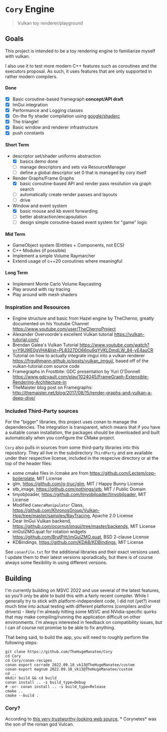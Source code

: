 # `Cory` Engine

> Vulkan toy renderer/playground

## Goals

This project is intended to be a toy rendering engine to familiarize myself with vulkan.

I also use it to test more modern C++ features such as coroutines and the executors proposal.
As such, it uses features that are only supported in rather modern compilers.

#### Done

- [x] Basic coroutine-based framegraph **concept/API draft**
- [x] ImGui integration
- [x] Performance and Logging classes
- [x] On-the fly shader compilation using [google/shaderc](https://github.com/google/shaderc)
- [x] The triangle!
- [x] Basic window and renderer infrastructure
- [x] push constants

#### Short Term

- descriptor set/shader uniforms abstraction
  - [x] basics demo done
  - [ ] manage descriptors and sets via ResourceManager
  - [ ] define a global descriptor set 0 that is managed by cory itself
- Render Graphs/Frame Graphs
  - [x] basic coroutine-based API and render pass resolution via graph search
  - [ ] automatically create render passes and layouts
  - [ ] drive 
- Window and event system 
  - [x] basic mouse and kb event forwarding
  - [ ] better abstraction/encapsulation
  - [ ] design simple coroutine-based event system for "game" logic

#### Mid Term

- GameObject system (Entities + Components, not ECS)
- C++ Modules (if possible)
- Implement a simple Volume Raymarcher
- Extend usage of c++20 coroutines where meaningful

#### Long Term

- Implement Monte Carlo Volume Raycasting
- Play around with ray tracing
- Play around with mesh shaders

### Inspiration and Resources

- Engine structure and basic from Hazel engine by TheCherno, greatly documented on his Youtube
  Channel https://www.youtube.com/user/TheChernoProject
- Alexander Overvoorde's excellent Vulkan tutorial https://vulkan-tutorial.com/
- Brendan Galea's Vulkan Tutorial https://www.youtube.com/watch?v=Y9U9IE0gVHA&list=PL8327DO66nu9qYVKLDmdLW_84-yE4auCR
- Tutorial on how to actually integrate imgui into a vulkan renderer https://frguthmann.github.io/posts/vulkan_imgui/,
  based off of the vulkan-tutorial.com source code
- Framegraphs in Frostbite: GDC presentation by Yuri
  O'Donnell https://www.gdcvault.com/play/1024045/FrameGraph-Extensible-Rendering-Architecture-in
- TheMaister blog post on Framegraphs: http://themaister.net/blog/2017/08/15/render-graphs-and-vulkan-a-deep-dive/

### Included Third-Party sources

For the "bigger" libraries, this project uses conan to manage the dependencies.
The integration is transparent, which means that if you have a suitable conan installation, the packages should be
downloaded and built automatically when you configure the CMake project.

`Cory` also pulls in sources from some third-party libraries into this repository. They all live in the
subdirectory `ThirdParty` and are available under their respective license, included in the respecive directory or at
the top of the header files:

- some cmake files in /cmake are from https://github.com/Lectem/cpp-boilerplate, MIT License
- glm, https://github.com/g-truc/glm, MIT / Happy Bunny License
- stb_image, https://github.com/nothings/stb, MIT / Public Domain
- tinyobjloader, https://github.com/tinyobjloader/tinyobjloader, MIT License
- Modified `CameraManipulator` Class, https://github.com/KhronosGroup/Vulkan-Hpp/tree/master/samples/RayTracing, Apache
  2.0 License
- Dear ImGui Vulkan backend, https://github.com/ocornut/imgui/tree/master/backends, MIT License
- imGuIZMO.quat for rotation widgets https://github.com/BrutPitt/imGuIZMO.quat, BSD 2-clause License
- KDBindings, https://github.com/KDAB/KDBindings, MIT License

See `conanfile.txt` for the additional libraries and their exact versions used. I update them to their latest versions
sporadically, but there is of course always some flexibility in using different versions.

## Building

I'm currently building on MSVC 2022 and use several of the latest features, so you'll only be able to build this with a
fairly recent compiler.
While I generally try to stick with platform-independent code, I did not (yet?) invest much time into actual testing
with different platforms (compilers and/or drivers) - likely I'm already hitting some MSVC and NVidia-specific quirks
that
may make compiling/running the application difficult on other environments.
I'm always interested in feedback on compatibility issues, but I can of course not promise to be able to fix anything.

That being said, to build the app, you will need to roughly perform the following steps:

```
git clone https://github.com/TheHugeManatee/Cory
cd Cory
cd Cory/conan-recipes
conan export corrade 2022.09.10_vk13@TheHugeManatee/custom
conan export magnum 2022.09.10_vk13@TheHugeManatee/custom
cd ..
mkdir build && cd build
conan install .. -s build_type=Debug
# -or- conan install .. -s build_type=Release
cmake ..
cmake --build .
```

### Cory?

According to [this very trustworthy-looking web source](http://www.talesbeyondbelief.com/roman-gods/vulcan.htm), *
Corynetes* was the son of the roman god Vulcan.
